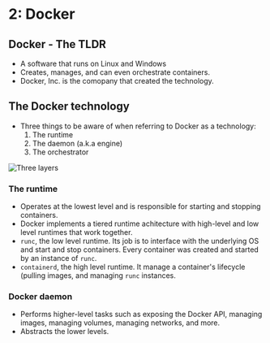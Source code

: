 ﻿# 2: Docker

## Docker - The TLDR

- A software that runs on Linux and Windows
- Creates, manages, and can even orchestrate containers.
- Docker, Inc. is the comopany that created the technology.

## The Docker technology

- Three things to be aware of when referring to Docker as a technology:
	1. The runtime
	2. The daemon (a.k.a engine)
	3. The orchestrator

![Three layers](https://static.packt-cdn.com/products/9781835081709/graphics/Images/figure2-2.png)

### The runtime

- Operates at the lowest level and is responsible for starting and stopping containers.
- Docker implements a tiered runtime achitecture with high-level and low level runtimes that work together.
- `runc`, the low level runtime. Its job is to interface with the underlying OS and start and stop containers. Every container was created and started by an instance of `runc`.
- `containerd`, the high level runtime. It manage a container's lifecycle (pulling images, and managing `runc` instances.

### Docker daemon

- Performs higher-level tasks such as exposing the Docker API, managing images, managing volumes, managing networks, and more.
- Abstracts the lower levels.
